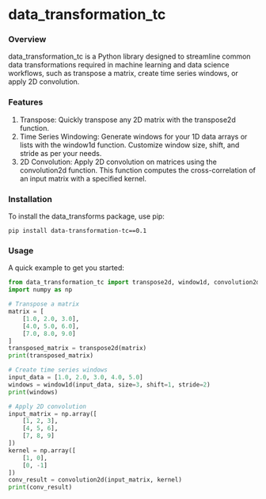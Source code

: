 # data_transformation_tc

### Overview

data_transformation_tc is a Python library designed to streamline common data transformations required in machine learning and data science workflows, such as transpose a matrix, create time series windows, or apply 2D convolution.

### Features

1. Transpose: Quickly transpose any 2D matrix with the transpose2d function.
2. Time Series Windowing: Generate windows for your 1D data arrays or lists with the window1d function. Customize window size, shift, and stride as per your needs.
3. 2D Convolution: Apply 2D convolution on matrices using the convolution2d function. This function computes the cross-correlation of an input matrix with a specified kernel.

### Installation

To install the data_transforms package, use pip:

`pip install data-transformation-tc==0.1`

### Usage

A quick example to get you started:

```python
from data_transformation_tc import transpose2d, window1d, convolution2d
import numpy as np

# Transpose a matrix
matrix = [
    [1.0, 2.0, 3.0],
    [4.0, 5.0, 6.0],
    [7.0, 8.0, 9.0]
]
transposed_matrix = transpose2d(matrix)
print(transposed_matrix)

# Create time series windows
input_data = [1.0, 2.0, 3.0, 4.0, 5.0]
windows = window1d(input_data, size=3, shift=1, stride=2)
print(windows)

# Apply 2D convolution
input_matrix = np.array([
    [1, 2, 3],
    [4, 5, 6],
    [7, 8, 9]
])
kernel = np.array([
    [1, 0],
    [0, -1]
])
conv_result = convolution2d(input_matrix, kernel)
print(conv_result)


```